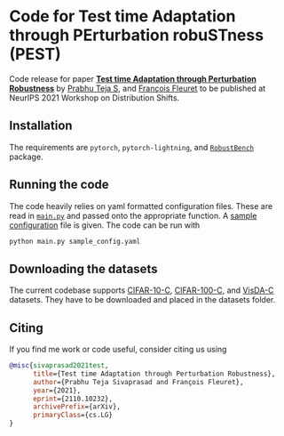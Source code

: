 # Code for Test time Adaptation through PErturbation robuSTness (PEST) 
Code release for paper [**Test time Adaptation through Perturbation Robustness**](https://openreview.net/forum?id=GbBeI5z86uD)
by [Prabhu Teja S](https://prabhuteja12.github.io/), and [Fran&ccedil;ois Fleuret](https://fleuret.org/francois/) to be published at NeurIPS 2021 Workshop on
Distribution Shifts.



## Installation

The requirements are `pytorch`, `pytorch-lightning`, and [`RobustBench`](https://github.com/RobustBench/robustbench) package. 


## Running the code

The code heavily relies on yaml formatted configuration files. These are read in [`main.py`](main.py) and passed onto the
appropriate function. A [sample configuration](sample_config.yaml) file is given. The code can be run with 
```python 
python main.py sample_config.yaml
```

## Downloading the datasets
The current codebase supports [CIFAR-10-C](https://zenodo.org/record/2535967), [CIFAR-100-C](https://zenodo.org/record/3555552), and [VisDA-C](https://github.com/VisionLearningGroup/taskcv-2017-public/tree/master/classification
) datasets. They have to be downloaded and placed in
the datasets folder.


## Citing

If you find me work or code useful, consider citing us using

```bibtex
@misc{sivaprasad2021test,
      title={Test time Adaptation through Perturbation Robustness}, 
      author={Prabhu Teja Sivaprasad and François Fleuret},
      year={2021},
      eprint={2110.10232},
      archivePrefix={arXiv},
      primaryClass={cs.LG}
}
```
